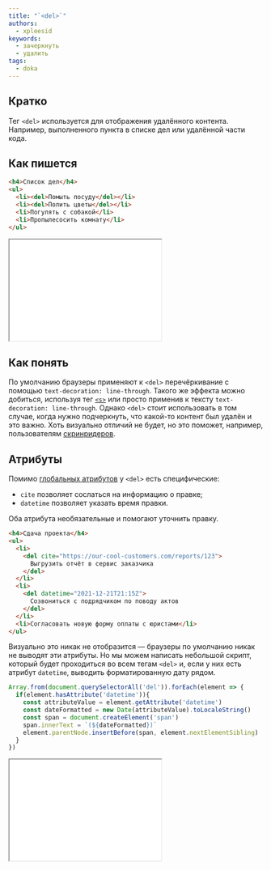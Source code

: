 ```yaml
---
title: "`<del>`"
authors:
  - xpleesid
keywords:
  - зачеркнуть
  - удалить
tags:
  - doka
---
```


## Кратко

Тег `<del>` используется для отображения удалённого контента. Например, выполненного пункта в списке дел или удалённой части кода.

## Как пишется

```html
<h4>Список дел</h4>
<ul>
  <li><del>Помыть посуду</del></li>
  <li><del>Полить цветы</del></li>
  <li>Погулять с собакой</li>
  <li>Пропылесосить комнату</li>
</ul>
```

<iframe title="Базовый пример" src="demos/basic/" height="200"></iframe>

## Как понять

По умолчанию браузеры применяют к `<del>` перечёркивание с помощью `text-decoration: line-through`. Такого же эффекта можно добиться, используя тег [`<s>`](/html/s/) или просто применив к тексту `text-decoration: line-through`. Однако `<del>` стоит использовать в том случае, когда нужно подчеркнуть, что какой-то контент был удалён и это важно. Хоть визуально отличий не будет, но это поможет, например, пользователям [скринридеров](/tools/site-readers/#skrinridery).

## Атрибуты

Помимо [глобальных атрибутов](/html/global-attrs) у `<del>` есть специфические:

- `cite` позволяет сослаться на информацию о правке;
- `datetime` позволяет указать время правки.

Оба атрибута необязательные и помогают уточнить правку.

```html
<h4>Сдача проекта</h4>
<ul>
  <li>
    <del cite="https://our-cool-customers.com/reports/123">
      Выгрузить отчёт в сервис заказчика
    </del>
  </li>
  <li>
    <del datetime="2021-12-21T21:15Z">
      Созвониться с подрядчиком по поводу актов
    </del>
  </li>
  <li>Согласовать новую форму оплаты с юристами</li>
</ul>
```

Визуально это никак не отобразится — браузеры по умолчанию никак не выводят эти атрибуты. Но мы можем написать небольшой скрипт, который будет проходиться во всем тегам `<del>` и, если у них есть атрибут `datetime`, выводить форматированную дату рядом.

```js
Array.from(document.querySelectorAll('del')).forEach(element => {
  if(element.hasAttribute('datetime')){
    const attributeValue = element.getAttribute('datetime')
    const dateFormatted = new Date(attributeValue).toLocaleString()
    const span = document.createElement('span')
    span.innerText = `(${dateFormatted})`
    element.parentNode.insertBefore(span, element.nextElementSibling)
  }
})
```

<iframe title="Атрибуты" src="demos/attributes/" height="200"></iframe>
